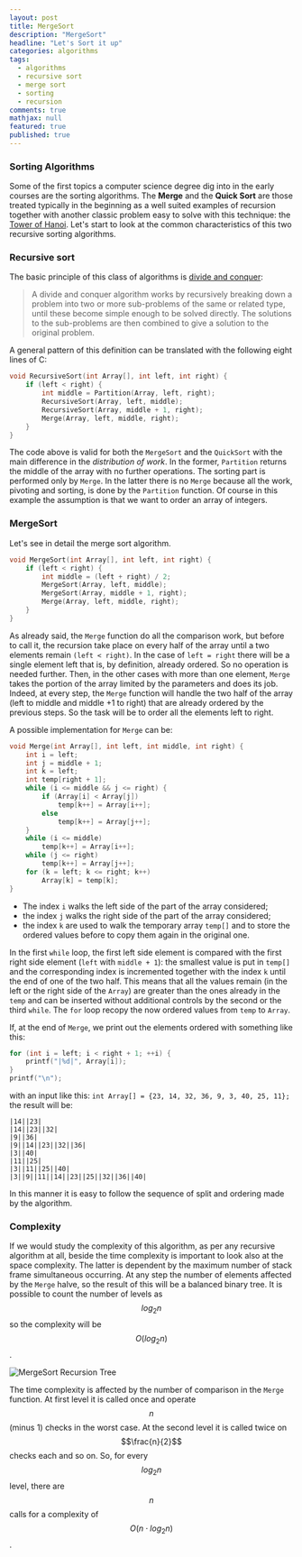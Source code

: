 ```yaml
---
layout: post
title: MergeSort
description: "MergeSort"
headline: "Let's Sort it up"
categories: algorithms
tags: 
  - algorithms
  - recursive sort
  - merge sort
  - sorting
  - recursion
comments: true
mathjax: null
featured: true
published: true
---
```

### Sorting Algorithms
Some of the first topics a computer science degree dig into in the early courses are the sorting algorithms. 
The **Merge** and the **Quick Sort** are those treated typically in the beginning as a well suited examples of recursion 
together with another classic problem easy to solve with this technique: 
the [Tower of Hanoi](https://en.wikipedia.org/wiki/Tower_of_Hanoi "Tower of Hanoi").
Let's start to look at the common characteristics of this two recursive sorting algorithms.

### Recursive sort
The basic principle of this class of algorithms is 
[divide and conquer](https://en.wikipedia.org/wiki/Divide_and_conquer_algorithms "Divide and conquer"):

> A divide and conquer algorithm works by recursively breaking down a problem into two or more sub-problems of the same 
or related type, until these become simple enough to be solved directly. The solutions to the sub-problems are then 
combined to give a solution to the original problem.

A general pattern of this definition can be translated with the following eight lines of C:

```c
void RecursiveSort(int Array[], int left, int right) {
    if (left < right) {
        int middle = Partition(Array, left, right);
        RecursiveSort(Array, left, middle);
        RecursiveSort(Array, middle + 1, right);
        Merge(Array, left, middle, right);
    }
}
``` 
The code above is valid for both the `MergeSort` and the `QuickSort` 
with the main difference in the _distribution of work_. In the former, `Partition` returns the middle of the array 
with no further operations. The sorting part is performed only by `Merge`. In the latter there is no `Merge` because
 all the work, pivoting and sorting, is done by the `Partition` function.
Of course in this example the assumption is that we want to order an array of integers.

### MergeSort
Let's see in detail the merge sort algorithm.

```c
void MergeSort(int Array[], int left, int right) {
    if (left < right) {
        int middle = (left + right) / 2;
        MergeSort(Array, left, middle);
        MergeSort(Array, middle + 1, right);
        Merge(Array, left, middle, right);
    }
}
```
As already said, the `Merge` function do all the comparison work, but before to call it, the recursion take place on
every half of the array until a two elements remain `(left < right)`. In the case of `left = right` there will be a 
single element left that is, by definition, already ordered. So no operation is needed further. Then, in the other 
cases with more than one element, `Merge` takes the portion of the array limited by the parameters and does its job. 
Indeed, at every step, the `Merge` function will handle the two half of the array (left to middle and middle +1 to 
right) that are already ordered by the previous steps. So the task will be to order all the elements left to right.

A possible implementation for `Merge` can be:

```c
void Merge(int Array[], int left, int middle, int right) {
    int i = left;
    int j = middle + 1;
    int k = left;
    int temp[right + 1];
    while (i <= middle && j <= right) {
        if (Array[i] < Array[j])
            temp[k++] = Array[i++];
        else 
            temp[k++] = Array[j++];
    }
    while (i <= middle)
        temp[k++] = Array[i++];
    while (j <= right)
        temp[k++] = Array[j++];
    for (k = left; k <= right; k++)
        Array[k] = temp[k];
}
```
* The index `i` walks the left side of the part of the array considered;
* the index `j` walks the right side of the part of the array considered;
* the index `k` are used to walk the temporary array `temp[]` and to store the ordered values before to copy them 
again in the original one.

In the first `while` loop, the first left side element is compared with the first right side element (`left` with 
`middle + 1`): the smallest value is put in `temp[]` and the corresponding index is incremented together with the 
index `k` until the end of one of the two half. This means that all the values remain (in the left or the right side 
of the `Array`) are greater than the ones already in the `temp` and can be inserted without additional controls by 
the second or the third `while`. The `for` loop recopy the now ordered values from `temp` to `Array`.

If, at the end of `Merge`, we print out the elements ordered with something like this:

```c
for (int i = left; i < right + 1; ++i) {
    printf("|%d|", Array[i]);
}
printf("\n");
```
with an input like this: `int Array[] = {23, 14, 32, 36, 9, 3, 40, 25, 11};` the result will be:

```
|14||23|
|14||23||32|
|9||36|
|9||14||23||32||36|
|3||40|
|11||25|
|3||11||25||40|
|3||9||11||14||23||25||32||36||40|
```
In this manner it is easy to follow the sequence of split and ordering made by the algorithm. 

### Complexity
If we would study the complexity of this algorithm, as per any recursive algorithm at all, beside the time complexity
 is important to look also at the space complexity. The latter is dependent by the maximum number of stack frame 
simultaneous occurring. At any step the number of elements affected by the `Merge` halve, so the result of this will 
be a balanced binary tree. It is possible to count the number of levels as $$log_2n$$ so the complexity will be 
$$O(log_2n)$$.

<img class="image-post" src="{{ site.url }}/images/mergesort/merge-sort-recursion-tree.png" alt="MergeSort Recursion 
Tree">

The time complexity is affected by the number of comparison in the `Merge` function. At first level it is called once 
and operate $$n$$ (minus 1) checks in the worst case. At the second level it is called twice on $$\frac{n}{2}$$ checks 
each and so on. So, for every $$log_2n$$ level, there are $$n$$ calls for a complexity of $$O(n⋅log_2n)$$.
